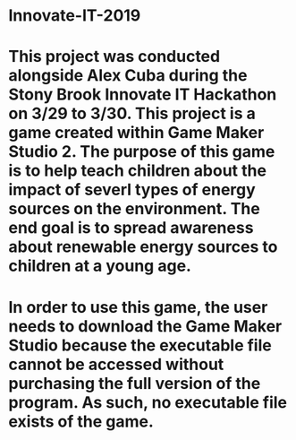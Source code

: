# Innovate-IT-2019
# This project was conducted alongside Alex Cuba during the Stony Brook Innovate IT Hackathon on 3/29 to 3/30. This project is a game created within Game Maker Studio 2. The purpose of this game is to help teach children about the impact of severl types of energy sources on the environment. The end goal is to spread awareness about renewable energy sources to children at a young age.
# In order to use this game, the user needs to download the Game Maker Studio because the executable file cannot be accessed without purchasing the full version of the program. As such, no executable file exists of the game.
